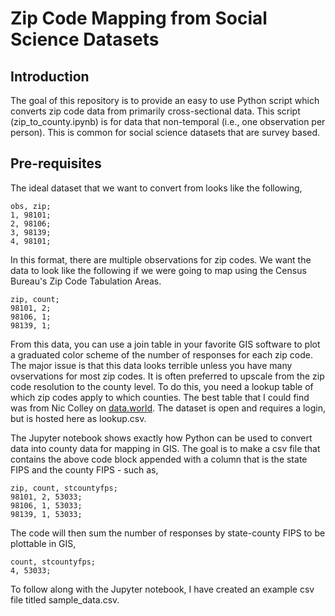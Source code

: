 # Zip Code Mapping from Social Science Datasets

## Introduction

The goal of this repository is to provide an easy to use Python script which converts zip code data from primarily cross-sectional data. This script (zip_to_county.ipynb) is for data that non-temporal (i.e., one observation per person). This is common for social science datasets that are survey based. 

## Pre-requisites

The ideal dataset that we want to convert from looks like the following,

```
obs, zip;
1, 98101;
2, 98106;
3, 98139;
4, 98101;
```

In this format, there are multiple observations for zip codes. We want the data to look like the following if we were going to map using the Census Bureau's Zip Code Tabulation Areas.
```
zip, count;
98101, 2;
98106, 1;
98139, 1;
```
From this data, you can use a join table in your favorite GIS software to plot a graduated color scheme of the number of responses for each zip code. The major issue is that this data looks terrible unless you have many ovservations for most zip codes. It is often preferred to upscale from the zip code resolution to the county level. To do this, you need a lookup table of which zip codes apply to which counties. The best table that I could find was from Nic Colley on [data.world](https://data.world/niccolley/us-zipcode-to-county-state). The dataset is open and requires a login, but is hosted here as lookup.csv.

The Jupyter notebook shows exactly how Python can be used to convert data into county data for mapping in GIS. The goal is to make a csv file that contains the above code block appended with a column that is the state FIPS and the county FIPS - such as,

```
zip, count, stcountyfps;
98101, 2, 53033;
98106, 1, 53033;
98139, 1, 53033;
```
The code will then sum the number of responses by state-county FIPS to be plottable in GIS,
```
count, stcountyfps;
4, 53033;
```
To follow along with the Jupyter notebook, I have created an example csv file titled sample_data.csv.
